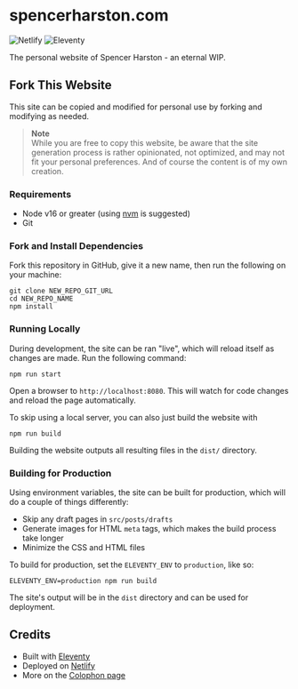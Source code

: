 # spencerharston.com

![Netlify](https://img.shields.io/netlify/5b157e12-c172-4459-880f-c6d18b71ec0f?)
![Eleventy](https://img.shields.io/badge/eleventy-2.0.0-blue)

The personal website of Spencer Harston - an eternal WIP.

## Fork This Website

This site can be copied and modified for personal use by forking and modifying as needed.

> **Note**  
> While you are free to copy this website, be aware that the site generation process is rather opinionated, not optimized, and may not fit your personal preferences. And of course the content is of my own creation.

### Requirements
* Node v16 or greater (using [nvm](https://github.com/nvm-sh/nvm) is suggested)
* Git

### Fork and Install Dependencies

Fork this repository in GitHub, give it a new name, then run the following on your machine:

```
git clone NEW_REPO_GIT_URL
cd NEW_REPO_NAME
npm install
```

### Running Locally

During development, the site can be ran "live", which will reload itself as changes are made. Run the following command:

```
npm run start
```
Open a browser to `http://localhost:8080`. This will watch for code changes and reload the page automatically.

To skip using a local server, you can also just build the website with

```
npm run build
```
Building the website outputs all resulting files in the `dist/` directory.

### Building for Production
Using environment variables, the site can be built for production, which will do a couple of things differently:

 - Skip any draft pages in `src/posts/drafts`
 - Generate images for HTML `meta` tags, which makes the build process take longer
 - Minimize the CSS and HTML files 

To build for production, set the `ELEVENTY_ENV` to `production`, like so:

```
ELEVENTY_ENV=production npm run build
```
The site's output will be in the `dist` directory and can be used for deployment.

## Credits

* Built with [Eleventy](https://www.11ty.dev)
* Deployed on [Netlify](https://www.netlify.com)
* More on the [Colophon page](https://www.spencerharston.com/colophon)